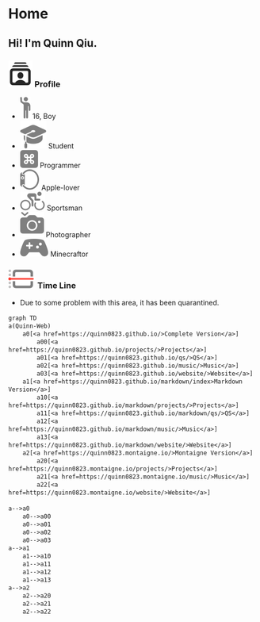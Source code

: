 <link rel="stylesheet" type="text/css" href="/css/page.css" />
<link rel="stylesheet" type="text/css" href="/css/text.css" />

# Home
## Hi! I'm Quinn Qiu.
### ![](/images/svgs/primary/person.crop.rectangle.stack.svg) Profile
- ![](/images/svgs/secondary/figure.wave.svg) 16, Boy
- ![](/images/svgs/secondary/graduationcap.fill.svg) Student
- ![](/images/svgs/secondary/command.square.fill.svg) Programmer
- ![](/images/svgs/secondary/applewatch.side.right.svg) Apple-lover
- ![](/images/svgs/secondary/figure.outdoor.cycle.svg) Sportsman
- ![](/images/svgs/secondary/camera.shutter.button.fill.svg) Photographer
- ![](/images/svgs/secondary/gamecontroller.fill.svg) Minecraftor

### ![](/images/svgs/primary/calendar.day.timeline.left.svg) Time Line
- <span class="com">Due to some problem with this area, it has been quarantined. </span>

``` mermaid
graph TD
a(Quinn-Web)
	a0[<a href=https://quinn0823.github.io/>Complete Version</a>]
        a00[<a href=https://quinn0823.github.io/projects/>Projects</a>]
        a01[<a href=https://quinn0823.github.io/qs/>QS</a>]
        a02[<a href=https://quinn0823.github.io/music/>Music</a>]
        a03[<a href=https://quinn0823.github.io/website/>Website</a>]
    a1[<a href=https://quinn0823.github.io/markdown/index>Markdown Version</a>]
        a10[<a href=https://quinn0823.github.io/markdown/projects/>Projects</a>]
        a11[<a href=https://quinn0823.github.io/markdown/qs/>QS</a>]
        a12[<a href=https://quinn0823.github.io/markdown/music/>Music</a>]
        a13[<a href=https://quinn0823.github.io/markdown/website/>Website</a>]
    a2[<a href=https://quinn0823.montaigne.io/>Montaigne Version</a>]
        a20[<a href=https://quinn0823.montaigne.io/projects/>Projects</a>]
        a21[<a href=https://quinn0823.montaigne.io/music/>Music</a>]
        a22[<a href=https://quinn0823.montaigne.io/website/>Website</a>]

a-->a0
    a0-->a00
    a0-->a01
    a0-->a02
    a0-->a03
a-->a1
    a1-->a10
    a1-->a11
    a1-->a12
    a1-->a13
a-->a2
    a2-->a20
    a2-->a21
    a2-->a22
```